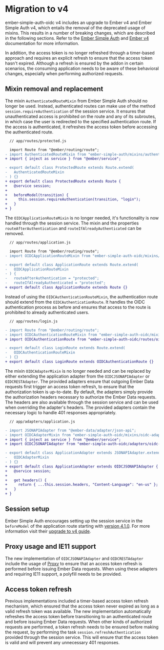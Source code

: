 # Migration to v4

ember-simple-auth-oidc v4 includes an upgrade to Ember v4 and Ember Simple
Auth v4, which entails the removal of the deprecated usage of mixins. This
results in a number of breaking changes, which are described in the following
sections. Refer to the [Ember Simple Auth](https://github.com/simplabs/ember-simple-auth) 
and [Ember v4](https://blog.emberjs.com/the-road-to-ember-4-0/) documentation 
for more information.

In addition, the access token is no longer refreshed through a timer-based
approach and requires an explicit refresh to ensure that the access token
hasn't expired. Although a refresh is ensured by the addon in certain
scenarios, the consuming application needs to be aware of these behavioral 
changes, especially when performing authorized requests.

## Mixin removal and replacement

The mixin `AuthenticatedRouteMixin` from Ember Simple Auth should no longer be
used. Instead, authenticated routes can make use of the method `session.requireAuthentication`
of the session service. It ensures that unauthenticated access is prohibited on
the route and any of its subroutes, in which case the user is redirected to the
specified authentication route. If the access is authenticated, it refreshes
the access token before accessing the authenticated route.

```diff
  // app/routes/protected.js

  import Route from "@ember/routing/route";
- import AuthenticatedRouteMixin from "ember-simple-auth/mixins/authenticated-route-mixin";
+ import { inject as service } from "@ember/service";

- export default class ProtectedRoute extends Route.extend(
-   AuthenticatedRouteMixin
- ) {}
+ export default class ProtectedRoute extends Route {
+   @service session;
+
+   beforeModel(transition) {
+     this.session.requireAuthentication(transition, "login");
+   }
+ }
```

The `OIDCApplicationRouteMixin` is no longer needed, it's functionality is now
handled through the session service. The mixin and the properties
`routeAfterAuthentication` and `routeIfAlreadyAuthenticated` can be removed.

```diff
  // app/routes/application.js

  import Route from "@ember/routing/route";
- import OIDCApplicationRouteMixin from "ember-simple-auth-oidc/mixins/oidc-application-route-mixin";

- export default class ApplicationRoute extends Route.extend(
-   OIDCApplicationRouteMixin
- ) {
-   routeAfterAuthentication = "protected";
-   routeIfAlreadyAuthenticated = "protected";
+ export default class ApplicationRoute extends Route {}
```

Instead of using the `OIDCAuthenticationRouteMixin`, the authentication
route should extend from the `OIDCAuthenticationRoute`. It handles the OIDC
authentication process as before and ensures that access to the route is
prohibited to already authenticated users.

```diff
  // app/routes/login.js

- import Route from "@ember/routing/route";
- import OIDCAuthenticationRouteMixin from "ember-simple-auth-oidc/mixins/oidc-authentication-route-mixin";
+ import OIDCAuthenticationRoute from "ember-simple-auth-oidc/routes/oidc-authentication";

- export default class LoginRoute extends Route.extend(
-   OIDCAuthenticationRouteMixin
- ) {}
+ export default class LoginRoute extends OIDCAuthenticationRoute {}
```

The mixin `OIDCAdapterMixin` is no longer needed and can be replaced by either
extending the application adapter from the `OIDCJSONAPIAdapter` or
`OIDCRESTAdapter`. The provided adapters ensure that outgoing Ember Data
requests first trigger an access token refresh, to ensure that the authorization
token is up-to-date. By default, the adapters simply provide the authorization
headers necessary to authorize the Ember Data requests. The headers are also
available through the session service and can be used when overriding the
adapter's headers. The provided adapters contain the necessary logic to handle 
401 responses appropriately.

```diff
  // app/adapters/application.js

- import JSONAPIAdapter from "@ember-data/adapter/json-api";
- import OIDCAdapterMixin from "ember-simple-auth-oidc/mixins/oidc-adapter-mixin";
+ import { inject as service } from "@ember/service";
+ import OIDCJSONAPIAdapter from "ember-simple-auth-oidc/adapters/oidc-json-api-adapter";

- export default class ApplicationAdapter extends JSONAPIAdapter.extend(
-   OIDCAdapterMixin
- ) {}
+ export default class ApplicationAdapter extends OIDCJSONAPIAdapter {
+   @service session;
+
+   get headers() {
+     return { ...this.session.headers, "Content-Language": "en-us" };
+   }
+ }
```

## Session setup

Ember Simple Auth encourages setting up the session service in the `beforeModel`
of the application route starting with [version 4.1.0](https://github.com/simplabs/ember-simple-auth/releases/tag/4.1.0).
For more information visit their [upgrade to v4 guide](https://github.com/simplabs/ember-simple-auth/blob/master/guides/upgrade-to-v4.md).

## Proxy usage and IE11 support

The new implementation of `OIDCJSONAPIAdapter` and `OIDCRESTAdapter` include 
the usage of [Proxy](https://developer.mozilla.org/en-US/docs/Web/JavaScript/Reference/Global_Objects/Proxy) 
to ensure that an access token refresh is performed before issuing Ember Data 
requests. When using these adapters and requiring IE11 support, a polyfill needs 
to be provided.

## Access token refresh

Previous implementations included a timer-based access token refresh mechanism,
which ensured that the access token never expired as long as a valid refresh
token was available. The new implementation automatically refreshes the access 
token before transitioning to an authenticated route and before issuing Ember 
Data requests. When other kinds of authorized requests are performed, a token 
refresh needs to be ensured before making the request, by performing the task 
`session.refreshAuthentication` provided through the session service. This will 
ensure that the access token is valid and will prevent any unnecessary 401 
responses.

